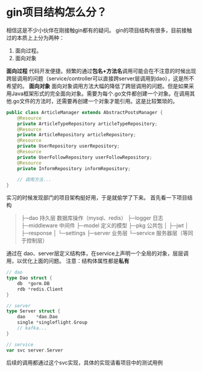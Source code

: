 # gin项目结构怎么分？
相信这是不少小伙伴在刚接触gin都有的疑问。 gin的项目结构有很多，目前接触过的本质上上分为两种：
1. 面向过程。
2. 面向对象

**面向过程**
代码开发便捷。频繁的通过**包名+方法名**调用可能会在不注意的时候出现跨层调用的问题（service/controller可以直接跨server层调用到dao），这是所不希望的。
**面向对象**
面向对象调用方法大幅的降低了跨层调用的问题。但是如果采用Java框架形式的完全面向对象。需要为每个.go文件都创建一个对象。在调用其他.go文件的方法时，还需要再创建一个对象才能引用。这是比较繁琐的。
~~~java
public class ArticleManager extends AbstractPostsManager {
    @Resource
    private ArticleTypeRepository articleTypeRepository;
    @Resource
    private ArticleRepository articleRepository;
    @Resource
    private UserRepository userRepository;
    @Resource
    private UserFollowRepository userFollowRepository;
    @Resource
    private InformRepository informRepository;
    
    // 调用方法...
}
~~~

实习的时候发现部门的项目架构挺好用，于是就偷学了下来。
首先看一下项目结构
> ├─dao         持久层 数据库操作（mysql、redis）
> ├─logger      日志
> ├─middleware  中间件
> ├─model       定义的模型
> ├─pkg         公共包
> │  ├─jwt
> │  ├─response
> │  └─settings
> ├─server      业务层
> └─service     服务器层（等同于控制层）

通过在 dao、server层定义结构体，在service上声明一个全局的对象，层层调用，以优化上面的问题。
注意：结构体属性都是**私有**
~~~ go
// dao
type Dao struct {
	db  *gorm.DB
	rdb *redis.Client
}

// server
type Server struct {
	dao    *dao.Dao
	single *singleflight.Group
	// kafka...
}

// service
var svc server.Server   
~~~

后续的调用都通过这个svc实现，具体的实现请看项目中的测试用例